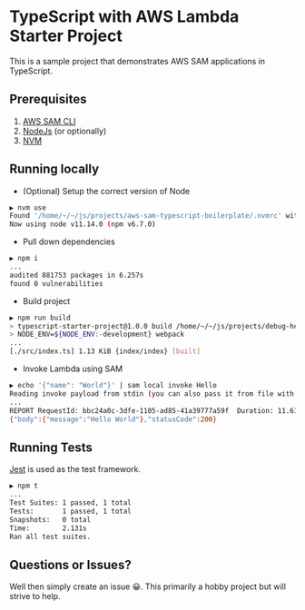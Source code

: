 # TypeScript with AWS Lambda Starter Project

This is a sample project that demonstrates AWS SAM applications in TypeScript.

## Prerequisites
1. [AWS SAM CLI](https://aws.amazon.com/serverless/sam/)
2. [NodeJs](https://nodejs.org/en/) (or optionally)
3. [NVM](https://github.com/nvm-sh/nvm)

## Running locally

* (Optional) Setup the correct version of Node
```bash
▶ nvm use
Found '/home/~/~/js/projects/aws-sam-typescript-boilerplate/.nvmrc' with version <v11.14.0>
Now using node v11.14.0 (npm v6.7.0)
```
* Pull down dependencies
```bash
▶ npm i
...
audited 881753 packages in 6.257s
found 0 vulnerabilities
```
* Build project
```bash
▶ npm run build
> typescript-starter-project@1.0.0 build /home/~/~/js/projects/debug-hello-world
> NODE_ENV=${NODE_ENV:-development} webpack
...
[./src/index.ts] 1.13 KiB {index/index} [built]
```
* Invoke Lambda using SAM
```bash
▶ echo '{"name": "World"}' | sam local invoke Hello
Reading invoke payload from stdin (you can also pass it from file with --event)
...
REPORT RequestId: bbc24a0c-3dfe-1105-ad85-41a39777a59f	Duration: 11.61 ms	Billed Duration: 100 ms	Memory Size: 128 MB	Max Memory Used: 41 MB	
{"body":{"message":"Hello World"},"statusCode":200}
```

## Running Tests
[Jest](https://jestjs.io/) is used as the test framework.
```bash
▶ npm t
...
Test Suites: 1 passed, 1 total
Tests:       1 passed, 1 total
Snapshots:   0 total
Time:        2.131s
Ran all test suites.
```
## Questions or Issues?
Well then simply create an issue 😀. This primarily a hobby project but will strive to help.
